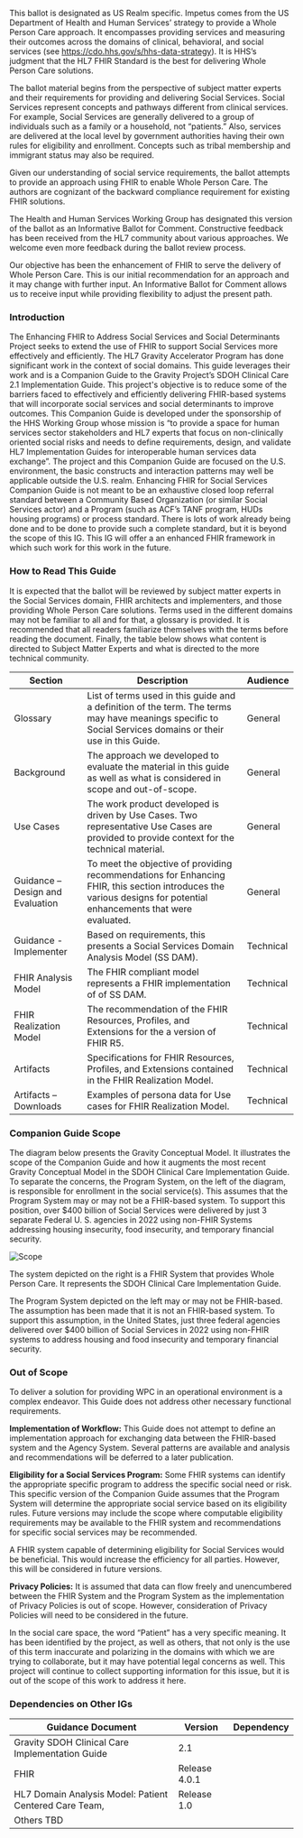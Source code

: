 <div markdown="1" class="note-to-balloters">
  
This ballot is designated as US Realm specific. Impetus comes from the US Department of Health and Human Services’ strategy to provide a Whole Person Care approach.  It encompasses providing services and measuring their outcomes across the domains of clinical, behavioral, and social services (see https://cdo.hhs.gov/s/hhs-data-strategy). It is HHS’s judgment that the HL7 FHIR Standard is the best for delivering Whole Person Care solutions.  

The ballot material begins from the perspective of subject matter experts and their requirements for providing and delivering Social Services.  Social Services represent concepts and pathways different from clinical services. For example, Social Services are generally delivered to a group of individuals such as a family or a household, not “patients.” Also, services are delivered at the local level by government authorities having their own rules for eligibility and enrollment. Concepts such as tribal membership and immigrant status may also be required. 

Given our understanding of social service requirements, the ballot attempts to provide an approach using FHIR to enable Whole Person Care. The authors are cognizant of the backward compliance requirement for existing FHIR solutions. 

The Health and Human Services Working Group has designated this version of the ballot as an Informative Ballot for Comment. Constructive feedback has been received from the HL7 community about various approaches. We welcome even more feedback during the ballot review process. 

Our objective has been the enhancement of FHIR to serve the delivery of Whole Person Care. This is our initial recommendation for an approach and it may change with further input. An Informative Ballot for Comment allows us to receive input while providing flexibility to adjust the present path. 

</div>


### Introduction
The Enhancing FHIR to Address Social Services and Social Determinants Project seeks to extend the use of FHIR to support Social Services more effectively and efficiently. The HL7 Gravity Accelerator Program has done significant work in the context of social domains. This guide leverages their work and is a Companion Guide to the Gravity Project’s SDOH Clinical Care 2.1 Implementation Guide.
This project's objective is to reduce some of the barriers faced to effectively and efficiently delivering FHIR-based systems that will incorporate social services and social determinants to improve outcomes.
This Companion Guide is developed under the sponsorship of the HHS Working Group whose mission is “to provide a space for human services sector stakeholders and HL7 experts that focus on non-clinically oriented social risks and needs to define requirements, design, and validate HL7 Implementation Guides for interoperable human services data exchange”. The project and this Companion Guide are focused on the U.S. environment, the basic constructs and interaction patterns may well be applicable outside the U.S. realm.
Enhancing FHIR for Social Services Companion Guide is not meant to be an exhaustive closed loop referral standard between a Community Based Organization (or similar Social Services actor) and a Program (such as ACF’s TANF program, HUDs housing programs) or process standard. There is lots of work already being done and to be done to provide such a complete standard, but it is beyond the scope of this IG. This IG will offer a an enhanced FHIR framework in which such work for this work in the future.

### How to Read This Guide
It is expected that the ballot will be reviewed by subject matter experts in the Social Services domain, FHIR architects and implementers, and those providing Whole Person Care solutions. Terms used in the different domains may not be familiar to all and for that, a glossary is provided. It is recommended that all readers familiarize themselves with the terms before reading the document. Finally, the table below shows what content is directed to Subject Matter Experts and what is directed to the more technical community.

|Section|Description|Audience|
|---|---|---|
Glossary |List of terms used in this guide and a definition of the term. The terms may have meanings specific to Social Services domains or their use in this Guide. |General
Background |The approach we developed to evaluate the material in this guide as well as what is considered in scope and out-of-scope.|General
Use Cases |The work product developed is driven by Use Cases. Two representative Use Cases are provided to provide context for the technical material.|General
Guidance – Design and Evaluation |To meet the objective of providing recommendations for Enhancing FHIR, this section introduces the various designs for potential enhancements that were evaluated. |General
Guidance - Implementer |Based on requirements, this presents a Social Services Domain Analysis Model (SS DAM).|Technical 
FHIR Analysis Model |The FHIR compliant model represents a FHIR implementation of of SS DAM.|Technical
FHIR Realization Model |The recommendation of the FHIR Resources, Profiles, and Extensions for the a version of FHIR R5.|Technical
Artifacts |Specifications for FHIR Resources, Profiles, and Extensions contained in the FHIR Realization Model.|Technical
Artifacts – Downloads |Examples of persona data for Use cases for FHIR Realization Model.|Technical|

### Companion Guide Scope
The diagram below presents the Gravity Conceptual Model. It illustrates the scope of the Companion Guide and how it augments the most recent Gravity Conceptual Model in the SDOH Clinical Care Implementation Guide. To separate the concerns, the  Program System, on the left of the diagram, is responsible for enrollment in the social service(s).  This assumes that the Program System may or may not be a FHIR-based system. To support this position, over $400 billion of Social Services were delivered by just 3 separate Federal U. S. agencies in 2022 using non-FHIR Systems addressing housing insecurity, food insecurity, and temporary financial security.

![Scope](CompanionGuideScope.png)

The system depicted on the right is a FHIR System that provides Whole Person Care. It represents the SDOH Clinical Care Implementation Guide.

The Program System depicted on the left may or may not be FHIR-based. The assumption has been made that it is not an FHIR-based system. To support this assumption, in the United States, just three federal agencies delivered over $400 billion of Social Services in 2022 using non-FHIR systems to address housing and food insecurity and temporary financial security.

### Out of Scope ##
To deliver a solution for providing WPC in an operational environment is a complex endeavor. This Guide does not address other necessary functional requirements.  

**Implementation of Workflow:** This Guide does not attempt to define an implementation approach for exchanging data between the FHIR-based system and the Agency System. Several patterns are available and analysis and recommendations will be deferred to a later publication.   

**Eligibility for a Social Services Program:** Some FHIR systems can identify the appropriate specific program to address the specific social need or risk. This specific version of the Companion Guide assumes that the Program System will determine the appropriate social service based on its eligibility rules. Future versions may include the scope where computable eligibility requirements may be available to the FHIR system and recommendations for specific social services may be recommended.

A FHIR system capable of determining eligibility for Social Services would be beneficial. This would increase the efficiency for all parties. However, this will be considered in future versions.

**Privacy Policies:** It is assumed that data can flow freely and unencumbered between the FHIR System and the Program System as the implementation of Privacy Policies is out of scope. However, consideration of Privacy Policies will need to be considered in the future.

In the social care space, the word “Patient” has a very specific meaning. It has been identified by the project, as well as others, that not only is the use of this term inaccurate and polarizing in the domains with which we are trying to collaborate, but it may have potential legal concerns as well. This project will continue to collect supporting information for this issue, but it is out of the scope of this work to address it here. 

### Dependencies on Other IGs

|Guidance Document |Version |Dependency|
|---|---|---|
|Gravity SDOH Clinical Care Implementation Guide |2.1|
|FHIR |Release 4.0.1||
|HL7 Domain Analysis Model: Patient Centered Care Team,|Release 1.0|
|Others TBD||

